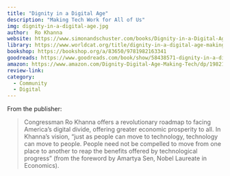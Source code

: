 ```yaml
---
title: "Dignity in a Digital Age"
description: "Making Tech Work for All of Us"
img: dignity-in-a-digital-age.jpg
author:  Ro Khanna
website: https://www.simonandschuster.com/books/Dignity-in-a-Digital-Age/Ro-Khanna/9781982163341
library: https://www.worldcat.org/title/dignity-in-a-digital-age-making-tech-work-for-all-of-us/oclc/1277128433&referer=brief_results
bookshop: https://bookshop.org/a/83650/9781982163341
goodreads: https://www.goodreads.com/book/show/58438571-dignity-in-a-digital-age
amazon: https://www.amazon.com/Dignity-Digital-Age-Making-Tech/dp/1982163348/ref=sr_1_1?crid=VUET80A62JK3&keywords=Dignity+in+a+Digital+Age&qid=1650920748&sprefix=dignity+in+a+digital+age%2Caps%2C534&sr=8-1
review-link: 
category:
  - Community
  - Digital
---
```


From the publisher:

> Congressman Ro Khanna offers a revolutionary roadmap to facing America’s digital divide, offering greater economic prosperity to all. In Khanna’s vision, “just as people can move to technology, technology can move to people. People need not be compelled to move from one place to another to reap the benefits offered by technological progress” (from the foreword by Amartya Sen, Nobel Laureate in Economics).